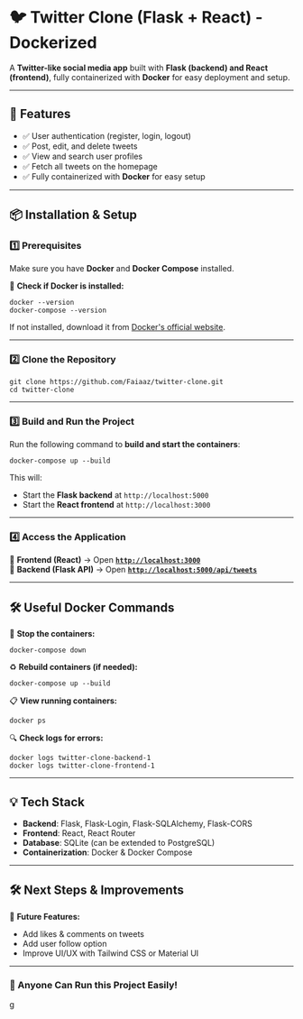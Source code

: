# **🐦 Twitter Clone (Flask + React) - Dockerized**

A **Twitter-like social media app** built with **Flask (backend) and React (frontend)**, fully containerized with **Docker** for easy deployment and setup.

---

## **🚀 Features**
- ✅ User authentication (register, login, logout)
- ✅ Post, edit, and delete tweets
- ✅ View and search user profiles
- ✅ Fetch all tweets on the homepage
- ✅ Fully containerized with **Docker** for easy setup

---

## **📦 Installation & Setup**

### **1️⃣ Prerequisites**
Make sure you have **Docker** and **Docker Compose** installed.

🔹 **Check if Docker is installed:**

```
docker --version
docker-compose --version
```

If not installed, download it from [Docker's official website](https://www.docker.com/products/docker-desktop).

---

### **2️⃣ Clone the Repository**

```
git clone https://github.com/Faiaaz/twitter-clone.git
cd twitter-clone
```

---

### **3️⃣ Build and Run the Project**
Run the following command to **build and start the containers**:

```
docker-compose up --build
```

This will:
- Start the **Flask backend** at `http://localhost:5000`
- Start the **React frontend** at `http://localhost:3000`

---

### **4️⃣ Access the Application**
📌 **Frontend (React)** → Open **[`http://localhost:3000`](http://localhost:3000)**  
📌 **Backend (Flask API)** → Open **[`http://localhost:5000/api/tweets`](http://localhost:5000/api/tweets)**

---

## **🛠️ Useful Docker Commands**

🛑 **Stop the containers:**

```
docker-compose down
```

♻️ **Rebuild containers (if needed):**

```
docker-compose up --build
```

📋 **View running containers:**

```
docker ps
```

🔍 **Check logs for errors:**

```
docker logs twitter-clone-backend-1
docker logs twitter-clone-frontend-1
```

---

## **💡 Tech Stack**
- **Backend**: Flask, Flask-Login, Flask-SQLAlchemy, Flask-CORS  
- **Frontend**: React, React Router  
- **Database**: SQLite (can be extended to PostgreSQL)  
- **Containerization**: Docker & Docker Compose  

---

## **🛠️ Next Steps & Improvements**
📌 **Future Features:**
- Add likes & comments on tweets
- Add user follow option
- Improve UI/UX with Tailwind CSS or Material UI


---

### **🚀  Anyone Can Run this Project Easily!**

g